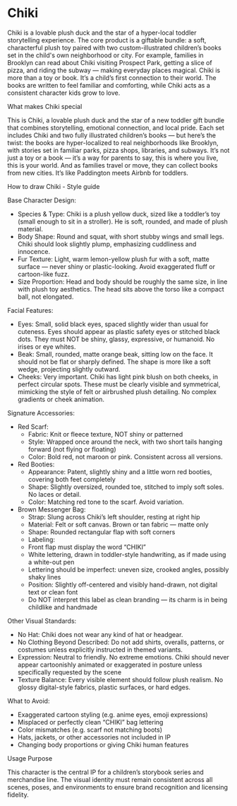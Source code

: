 # Chiki

Chiki is a lovable plush duck and the star of a hyper-local toddler storytelling experience. The core product is a giftable bundle: a soft, characterful plush toy paired with two custom-illustrated children’s books set in the child's own neighborhood or city. For example, families in Brooklyn can read about Chiki visiting Prospect Park, getting a slice of pizza, and riding the subway — making everyday places magical.
Chiki is more than a toy or book. It’s a child’s first connection to their world. The books are written to feel familiar and comforting, while Chiki acts as a consistent character kids grow to love.

What makes Chiki special

This is Chiki, a lovable plush duck and the star of a new toddler gift bundle that combines storytelling, emotional connection, and local pride. Each set includes Chiki and two fully illustrated children’s books — but here’s the twist: the books are hyper-localized to real neighborhoods like Brooklyn, with stories set in familiar parks, pizza shops, libraries, and subways.
It’s not just a toy or a book — it’s a way for parents to say, this is where you live, this is your world. And as families travel or move, they can collect books from new cities. It’s like Paddington meets Airbnb for toddlers.

How to draw Chiki - Style guide

Base Character Design:
- Species & Type: Chiki is a plush yellow duck, sized like a toddler’s toy (small enough to sit in a stroller). He is soft, rounded, and made of plush material.
- Body Shape: Round and squat, with short stubby wings and small legs. Chiki should look slightly plump, emphasizing cuddliness and innocence.
- Fur Texture: Light, warm lemon-yellow plush fur with a soft, matte surface — never shiny or plastic-looking. Avoid exaggerated fluff or cartoon-like fuzz.
- Size Proportion: Head and body should be roughly the same size, in line with plush toy aesthetics. The head sits above the torso like a compact ball, not elongated.

Facial Features:
- Eyes: Small, solid black eyes, spaced slightly wider than usual for cuteness. Eyes should appear as plastic safety eyes or stitched black dots. They must NOT be shiny, glassy, expressive, or humanoid. No irises or eye whites.
- Beak: Small, rounded, matte orange beak, sitting low on the face. It should not be flat or sharply defined. The shape is more like a soft wedge, projecting slightly outward.
- Cheeks: Very important. Chiki has light pink blush on both cheeks, in perfect circular spots. These must be clearly visible and symmetrical, mimicking the style of felt or airbrushed plush detailing. No complex gradients or cheek animation.

Signature Accessories:
- Red Scarf:
    - Fabric: Knit or fleece texture, NOT shiny or patterned
    - Style: Wrapped once around the neck, with two short tails hanging forward (not flying or floating)
    - Color: Bold red, not maroon or pink. Consistent across all versions.
- Red Booties:
    - Appearance: Patent, slightly shiny and a little worn red booties, covering both feet completely
    - Shape: Slightly oversized, rounded toe, stitched to imply soft soles. No laces or detail.
    - Color: Matching red tone to the scarf. Avoid variation.
- Brown Messenger Bag:
    - Strap: Slung across Chiki’s left shoulder, resting at right hip
    - Material: Felt or soft canvas. Brown or tan fabric — matte only
    - Shape: Rounded rectangular flap with soft corners
    - Labeling:
    - Front flap must display the word “CHIKI”
    - White lettering, drawn in toddler-style handwriting, as if made using a white-out pen
    - Lettering should be imperfect: uneven size, crooked angles, possibly shaky lines
    - Position: Slightly off-centered and visibly hand-drawn, not digital text or clean font
    - Do NOT interpret this label as clean branding — its charm is in being childlike and handmade

Other Visual Standards:
- No Hat: Chiki does not wear any kind of hat or headgear.
- No Clothing Beyond Described: Do not add shirts, overalls, patterns, or costumes unless explicitly instructed in themed variants.
- Expression: Neutral to friendly. No extreme emotions. Chiki should never appear cartoonishly animated or exaggerated in posture unless specifically requested by the scene
- Texture Balance: Every visible element should follow plush realism. No glossy digital-style fabrics, plastic surfaces, or hard edges.

What to Avoid:
- Exaggerated cartoon styling (e.g. anime eyes, emoji expressions)
- Misplaced or perfectly clean “CHIKI” bag lettering
- Color mismatches (e.g. scarf not matching boots)
- Hats, jackets, or other accessories not included in IP
- Changing body proportions or giving Chiki human features

Usage Purpose

This character is the central IP for a children’s storybook series and merchandise line. The visual identity must remain consistent across all scenes, poses, and environments to ensure brand recognition and licensing fidelity.
